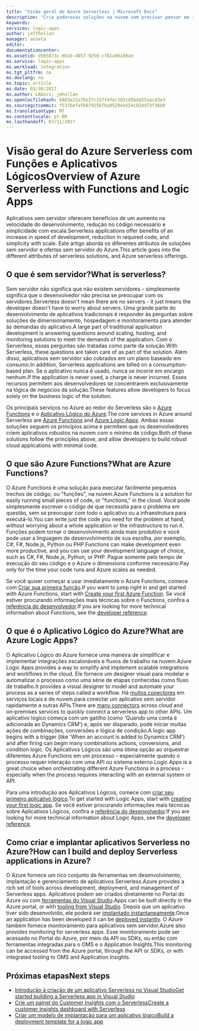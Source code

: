 ```yaml
---
title: "Visão geral do Azure Serverless | Microsoft Docs"
description: "Crie poderosas soluções na nuvem sem precisar pensar em infraestrutura."
keywords: 
services: logic-apps
author: jeffhollan
manager: anneta
editor: 
documentationcenter: 
ms.assetid: d565873c-6b1b-4057-9250-cf81a96180ae
ms.service: logic-apps
ms.workload: integration
ms.tgt_pltfrm: na
ms.devlang: na
ms.topic: article
ms.date: 03/30/2017
ms.author: LADocs; jehollan
ms.openlocfilehash: 6803e22a78e27c15ff4fec301cd5bdd55aacd3e3
ms.sourcegitcommit: f537befafb079256fba0529ee554c034d73f36b0
ms.translationtype: MT
ms.contentlocale: pt-BR
ms.lasthandoff: 07/11/2017
---
```

# <a name="overview-of-azure-serverless-with-functions-and-logic-apps"></a><span data-ttu-id="c450d-103">Visão geral do Azure Serverless com Funções e Aplicativos Lógicos</span><span class="sxs-lookup"><span data-stu-id="c450d-103">Overview of Azure Serverless with Functions and Logic Apps</span></span>

<span data-ttu-id="c450d-104">Aplicativos sem servidor oferecem benefícios de um aumento na velocidade do desenvolvimento, redução no código necessário e simplicidade com escala.</span><span class="sxs-lookup"><span data-stu-id="c450d-104">Serverless applications offer benefits of an increase in speed of development, reduction in required code, and simplicity with scale.</span></span>  <span data-ttu-id="c450d-105">Este artigo aborda os diferentes atributos de soluções sem servidor e ofertas sem servidor do Azure.</span><span class="sxs-lookup"><span data-stu-id="c450d-105">This article goes into the different attributes of serverless solutions, and Azure serverless offerings.</span></span>

## <a name="what-is-serverless"></a><span data-ttu-id="c450d-106">O que é sem servidor?</span><span class="sxs-lookup"><span data-stu-id="c450d-106">What is serverless?</span></span>

<span data-ttu-id="c450d-107">Sem servidor não significa que não existem servidores – simplesmente significa que o desenvolvedor não precisa se preocupar com os servidores.</span><span class="sxs-lookup"><span data-stu-id="c450d-107">Serverless doesn't mean there are no servers - it just means the developer doesn't have to worry about servers.</span></span>  <span data-ttu-id="c450d-108">Uma grande parte do desenvolvimento de aplicativos tradicionais é responder às perguntas sobre soluções de dimensionamento, hospedagem e monitoramento para atender às demandas do aplicativo.</span><span class="sxs-lookup"><span data-stu-id="c450d-108">A large part of traditional application development is answering questions around scaling, hosting, and monitoring solutions to meet the demands of the application.</span></span>  <span data-ttu-id="c450d-109">Com o Serverless, essas perguntas são tratadas como parte da solução.</span><span class="sxs-lookup"><span data-stu-id="c450d-109">With Serverless, these questions are taken care of as part of the solution.</span></span>  <span data-ttu-id="c450d-110">Além disso, aplicativos sem servidor são cobrados em um plano baseado em consumo.</span><span class="sxs-lookup"><span data-stu-id="c450d-110">In addition, Serverless applications are billed on a consumption-based plan.</span></span>  <span data-ttu-id="c450d-111">Se o aplicativo nunca é usado, nunca se incorre em encargo nenhum.</span><span class="sxs-lookup"><span data-stu-id="c450d-111">If the application is never used, a charge is never incurred.</span></span>  <span data-ttu-id="c450d-112">Esses recursos permitem aos desenvolvedores se concentrarem exclusivamente na lógica de negócios da solução.</span><span class="sxs-lookup"><span data-stu-id="c450d-112">These features allow developers to focus solely on the business logic of the solution.</span></span>

<span data-ttu-id="c450d-113">Os principais serviços no Azure ao redor do Serverless são o [Azure Functions](https://azure.microsoft.com/services/functions/) e o [Aplicativo Lógico do Azure](https://azure.microsoft.com/services/logic-apps/).</span><span class="sxs-lookup"><span data-stu-id="c450d-113">The core services in Azure around Serverless are [Azure Functions](https://azure.microsoft.com/services/functions/) and [Azure Logic Apps](https://azure.microsoft.com/services/logic-apps/).</span></span>  <span data-ttu-id="c450d-114">Ambas essas soluções seguem os princípios acima e permitem que os desenvolvedores criem aplicativos robustos na nuvem com o mínimo de código.</span><span class="sxs-lookup"><span data-stu-id="c450d-114">Both of these solutions follow the principles above, and allow developers to build robust cloud applications with minimal code.</span></span>

## <a name="what-are-azure-functions"></a><span data-ttu-id="c450d-115">O que são Azure Functions?</span><span class="sxs-lookup"><span data-stu-id="c450d-115">What are Azure Functions?</span></span>

<span data-ttu-id="c450d-116">O Azure Functions é uma solução para executar facilmente pequenos trechos de código, ou "funções", na nuvem.</span><span class="sxs-lookup"><span data-stu-id="c450d-116">Azure Functions is a solution for easily running small pieces of code, or "functions," in the cloud.</span></span> <span data-ttu-id="c450d-117">Você pode simplesmente escrever o código de que necessita para o problema em questão, sem se preocupar com todo o aplicativo ou a infraestrutura para executá-lo.</span><span class="sxs-lookup"><span data-stu-id="c450d-117">You can write just the code you need for the problem at hand, without worrying about a whole application or the infrastructure to run it.</span></span> <span data-ttu-id="c450d-118">Funções podem tornar o desenvolvimento ainda mais produtivo e você pode usar a linguagem de desenvolvimento de sua escolha, por exemplo, C#, F#, Node.js, Python ou PHP.</span><span class="sxs-lookup"><span data-stu-id="c450d-118">Functions can make development even more productive, and you can use your development language of choice, such as C#, F#, Node.js, Python, or PHP.</span></span> <span data-ttu-id="c450d-119">Pague somente pelo tempo de execução do seu código e o Azure o dimensiona conforme necessário.</span><span class="sxs-lookup"><span data-stu-id="c450d-119">Pay only for the time your code runs and Azure scales as needed.</span></span>

<span data-ttu-id="c450d-120">Se você quiser começar a usar imediatamente o Azure Functions, comece com [Criar sua primeira função](../azure-functions/functions-create-first-azure-function.md).</span><span class="sxs-lookup"><span data-stu-id="c450d-120">If you want to jump right in and get started with Azure Functions, start with [Create your first Azure Function](../azure-functions/functions-create-first-azure-function.md).</span></span> <span data-ttu-id="c450d-121">Se você estiver procurando informações mais técnicas sobre o Functions, confira a [referência do desenvolvedor](../azure-functions/functions-reference.md).</span><span class="sxs-lookup"><span data-stu-id="c450d-121">If you are looking for more technical information about Functions, see the [developer reference](../azure-functions/functions-reference.md).</span></span>

## <a name="what-are-azure-logic-apps"></a><span data-ttu-id="c450d-122">O que é o Aplicativo Lógico do Azure?</span><span class="sxs-lookup"><span data-stu-id="c450d-122">What are Azure Logic Apps?</span></span>

<span data-ttu-id="c450d-123">O Aplicativo Lógico do Azure fornece uma maneira de simplificar e implementar integrações escalonáveis e fluxos de trabalho na nuvem.</span><span class="sxs-lookup"><span data-stu-id="c450d-123">Azure Logic Apps provides a way to simplify and implement scalable integrations and workflows in the cloud.</span></span> <span data-ttu-id="c450d-124">Ele fornece um designer visual para modelar e automatizar o processo como uma série de etapas conhecidas como fluxo de trabalho.</span><span class="sxs-lookup"><span data-stu-id="c450d-124">It provides a visual designer to model and automate your process as a series of steps called a workflow.</span></span>  <span data-ttu-id="c450d-125">Há [muitos conectores](../connectors/apis-list.md) em serviços locais e de nuvem para conectar um aplicativo sem servidor rapidamente a outras APIs.</span><span class="sxs-lookup"><span data-stu-id="c450d-125">There are [many connectors](../connectors/apis-list.md) across cloud and on-premises services to quickly connect a serverless app to other APIs.</span></span>  <span data-ttu-id="c450d-126">Um aplicativo lógico começa com um gatilho (como 'Quando uma conta é adicionada ao Dynamics CRM') e, após ser disparado, pode iniciar muitas ações de combinações, conversões e lógica de condição.</span><span class="sxs-lookup"><span data-stu-id="c450d-126">A logic app begins with a trigger (like 'When an account is added to Dynamics CRM') and after firing can begin many combinations actions, conversions, and condition logic.</span></span>  <span data-ttu-id="c450d-127">Os Aplicativos Lógicos são uma ótima opção ao orquestrar diferentes Azure Functions em um processo – especialmente quando o processo requer interação com uma API ou sistema externo.</span><span class="sxs-lookup"><span data-stu-id="c450d-127">Logic Apps is a great choice when orchestrating different Azure Functions in a process - especially when the process requires interacting with an external system or API.</span></span>

<span data-ttu-id="c450d-128">Para uma introdução aos Aplicativos Lógicos, comece com [criar seu primeiro aplicativo lógico](logic-apps-create-a-logic-app.md).</span><span class="sxs-lookup"><span data-stu-id="c450d-128">To get started with Logic Apps, start with [creating your first logic app](logic-apps-create-a-logic-app.md).</span></span>  <span data-ttu-id="c450d-129">Se você estiver procurando informações mais técnicas sobre Aplicativos Lógicos, confira a [referência do desenvolvedor](logic-apps-workflow-actions-triggers.md).</span><span class="sxs-lookup"><span data-stu-id="c450d-129">If you are looking for more technical information about Logic Apps, see the [developer reference](logic-apps-workflow-actions-triggers.md).</span></span>

## <a name="how-can-i-build-and-deploy-serverless-applications-in-azure"></a><span data-ttu-id="c450d-130">Como criar e implantar aplicativos Serverless no Azure?</span><span class="sxs-lookup"><span data-stu-id="c450d-130">How can I build and deploy Serverless applications in Azure?</span></span>

<span data-ttu-id="c450d-131">O Azure fornece um rico conjunto de ferramentas em desenvolvimento, implantação e gerenciamento de aplicativos Serverless.</span><span class="sxs-lookup"><span data-stu-id="c450d-131">Azure provides a rich set of tools across development, deployment, and management of Serverless apps.</span></span>  <span data-ttu-id="c450d-132">Aplicativos podem ser criados diretamente no Portal do Azure ou com [ferramentas do Visual Studio](logic-apps-serverless-get-started-vs.md).</span><span class="sxs-lookup"><span data-stu-id="c450d-132">Apps can be built directly in the Azure portal, or with [tooling from Visual Studio](logic-apps-serverless-get-started-vs.md).</span></span>  <span data-ttu-id="c450d-133">Depois que um aplicativo tiver sido desenvolvido, ele poderá ser [implantado instantaneamente](logic-apps-create-deploy-template.md).</span><span class="sxs-lookup"><span data-stu-id="c450d-133">Once an application has been developed it can be [deployed instantly](logic-apps-create-deploy-template.md).</span></span>  <span data-ttu-id="c450d-134">O Azure também fornece monitoramento para aplicativos sem servidor.</span><span class="sxs-lookup"><span data-stu-id="c450d-134">Azure also provides monitoring for serverless apps.</span></span>  <span data-ttu-id="c450d-135">Esse monitoramento pode ser acessado no Portal do Azure, por meio da API ou SDKs, ou então com ferramentas integradas para o OMS e o Application Insights.</span><span class="sxs-lookup"><span data-stu-id="c450d-135">This monitoring can be accessed from the Azure portal, through the API or SDKs, or with integrated tooling to OMS and Application Insights.</span></span>

## <a name="next-steps"></a><span data-ttu-id="c450d-136">Próximas etapas</span><span class="sxs-lookup"><span data-stu-id="c450d-136">Next steps</span></span>

* [<span data-ttu-id="c450d-137">Introdução à criação de um aplicativo Serverless no Visual Studio</span><span class="sxs-lookup"><span data-stu-id="c450d-137">Get started building a Serverless app in Visual Studio</span></span>](logic-apps-serverless-get-started-vs.md)
* [<span data-ttu-id="c450d-138">Crie um painel do Customer Insights com o Serverless</span><span class="sxs-lookup"><span data-stu-id="c450d-138">Create a customer insights dashboard with Serverless</span></span>](logic-apps-scenario-social-serverless.md)
* [<span data-ttu-id="c450d-139">Criar um modelo de implantação para um aplicativo lógico</span><span class="sxs-lookup"><span data-stu-id="c450d-139">Build a deployment template for a logic app</span></span>](logic-apps-create-deploy-template.md)